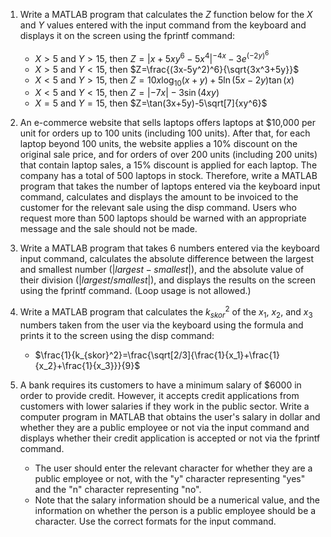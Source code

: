 1. Write a MATLAB program that calculates the $Z$ function below for the $X$ and $Y$ values entered with the input command from the keyboard and displays it on the screen using the fprintf command:
   - $X>5$ and $Y>15$, then $Z=|x+5xy^6-5x^4|^{-4x}-3e^{{(-2y)}^6}$
   - $X>5$ and $Y<15$, then $Z=\frac{(3x-5y^2)^6}{\sqrt{3x^3+5y}}$
   - $X<5$ and $Y>15$, then $Z=10x\log_{10}(x+y)+5\ln(5x-2y)\tan(x)$
   - $X<5$ and $Y<15$, then $Z=|-7x|-3\sin(4xy)$
   - $X=5$ and $Y=15$, then $Z=\tan(3x+5y)-5\sqrt[7]{xy^6}$

2. An e-commerce website that sells laptops offers laptops at $10,000 per unit for orders up to 100 units (including 100 units). After that, for each laptop beyond 100 units, the website applies a 10% discount on the original sale price, and for orders of over 200 units (including 200 units) that contain laptop sales, a 15% discount is applied for each laptop. The company has a total of 500 laptops in stock. Therefore, write a MATLAB program that takes the number of laptops entered via the keyboard input command, calculates and displays the amount to be invoiced to the customer for the relevant sale using the disp command. Users who request more than 500 laptops should be warned with an appropriate message and the sale should not be made.

3. Write a MATLAB program that takes 6 numbers entered via the keyboard input command, calculates the absolute difference between the largest and smallest number ($|largest - smallest|$), and the absolute value of their division ($|largest/smallest|$), and displays the results on the screen using the fprintf command. (Loop usage is not allowed.)

4. Write a MATLAB program that calculates the $k_{skor}^2$ of the $x_1$, $x_2$, and $x_3$ numbers taken from the user via the keyboard using the formula and prints it to the screen using the disp command:
   - $\frac{1}{k_{skor}^2}=\frac{\sqrt[2/3]{\frac{1}{x_1}+\frac{1}{x_2}+\frac{1}{x_3}}}{9}$

5. A bank requires its customers to have a minimum salary of $6000 in order to provide credit. However, it accepts credit applications from customers with lower salaries if they work in the public sector. Write a computer program in MATLAB that obtains the user's salary in dollar and whether they are a public employee or not via the input command and displays whether their credit application is accepted or not via the fprintf command. 
   - The user should enter the relevant character for whether they are a public employee or not, with the "y" character representing "yes" and the "n" character representing "no".
   - Note that the salary information should be a numerical value, and the information on whether the person is a public employee should be a character. Use the correct formats for the input command.

